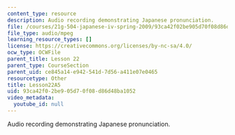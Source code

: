 ```yaml
---
content_type: resource
description: Audio recording demonstrating Japanese pronunciation.
file: /courses/21g-504-japanese-iv-spring-2009/93ca42f02be905d70f08d86d48ba1052_Lesson22A5.mp3
file_type: audio/mpeg
learning_resource_types: []
license: https://creativecommons.org/licenses/by-nc-sa/4.0/
ocw_type: OCWFile
parent_title: Lesson 22
parent_type: CourseSection
parent_uid: ce845a14-e942-541d-7d56-a411e07e0465
resourcetype: Other
title: Lesson22A5
uid: 93ca42f0-2be9-05d7-0f08-d86d48ba1052
video_metadata:
  youtube_id: null
---
```

Audio recording demonstrating Japanese pronunciation.